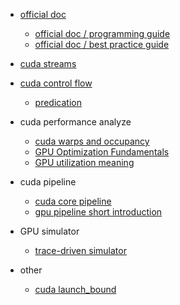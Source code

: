 * [official doc](https://docs.nvidia.com/cuda/)
  * [official doc / programming guide](https://docs.nvidia.com/cuda/cuda-c-programming-guide/index.html)
  * [official doc / best practice guide](https://docs.nvidia.com/cuda/cuda-c-best-practices-guide/index.html)
  
* [cuda streams](https://developer.download.nvidia.com/CUDA/training/StreamsAndConcurrencyWebinar.pdf)
* [cuda control flow](https://stackoverflow.com/questions/30288669/branch-and-predicated-instructions)
  * [predication](https://www.zhihu.com/question/317616063/answer/1664448192)
* cuda performance analyze
  * [cuda warps and occupancy](https://on-demand.gputechconf.com/gtc-express/2011/presentations/cuda_webinars_WarpsAndOccupancy.pdf)
  * [GPU Optimization Fundamentals](https://www.olcf.ornl.gov/wp-content/uploads/2013/02/GPU_Opt_Fund-CW1.pdf)
  * [GPU utilization meaning](https://itectec.com/superuser/how-to-determine-number-of-gpu-cores-being-utilized-for-a-process/)

* cuda pipeline
  * [cuda core pipeline](https://stackoverflow.com/questions/16692572/cuda-core-pipeline)
  * [gpu pipeline short introduction](https://zhuanlan.zhihu.com/p/109574885)
* GPU simulator
  * [trace-driven simulator](https://stackoverflow.com/questions/64207724/how-does-trace-inputs-provided-to-trace-driven-simulators-look-like)
* other
  * [cuda launch_bound](https://stackoverflow.com/questions/44704506/limiting-register-usage-in-cuda-launch-bounds-vs-maxrregcount)
